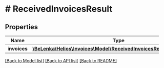 # # ReceivedInvoicesResult

## Properties

Name | Type | Description | Notes
------------ | ------------- | ------------- | -------------
**invoices** | [**\BeLenka\Helios\Invoices\Model\ReceivedInvoicesResultInvoicesInner[]**](ReceivedInvoicesResultInvoicesInner.md) |  | [optional]

[[Back to Model list]](../../README.md#models) [[Back to API list]](../../README.md#endpoints) [[Back to README]](../../README.md)
